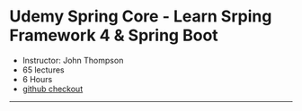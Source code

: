 # Udemy Spring Core - Learn Srping Framework 4 & Spring Boot


+ Instructor: John Thompson
+ 65 lectures
+ 6 Hours
+ [github checkout](https://github.com/springframeworkguru/spring-core-spring-mvc)
---

